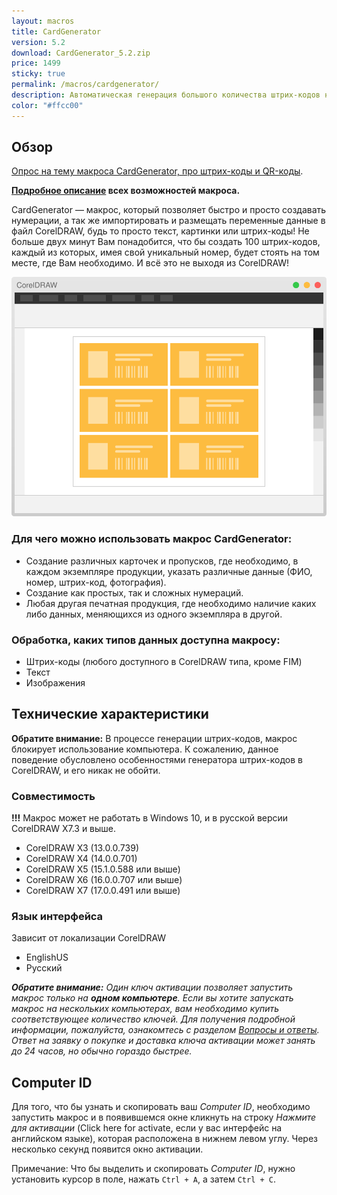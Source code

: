 ```yaml
---
layout: macros
title: CardGenerator
version: 5.2
download: CardGenerator_5.2.zip
price: 1499
sticky: true
permalink: /macros/cardgenerator/
description: Автоматическая генерация большого количества штрих-кодов на основе переменных данных. Создание сложных нумераций в несколько кликов. Автоматическое размещение переменных данных на страницах документа CorelDRAW.
color: "#ffcc00"
---
```


## Обзор

[Опрос на тему макроса CardGenerator, про штрих-коды и QR-коды](https://goo.gl/forms/QPV3iYIQi1OIaqM62).

**[Подробное описание](https://www.gitbook.com/book/cdrpro-macros/cardgenerator/) всех возможностей макроса.**

CardGenerator — макрос, который позволяет быстро и просто создавать нумерации, а так же импортировать
и размещать переменные данные в файл CorelDRAW, будь то просто текст, картинки или штрих-коды!
Не больше двух минут Вам понадобится, что бы создать 100 штрих-кодов, каждый из которых, имея свой уникальный номер,
будет стоять на том месте, где Вам необходимо. И всё это не выходя из CorelDRAW!

![CardGenerator](/assets/macros/cardgenerator/cgen.svg)

### Для чего можно использовать макрос CardGenerator:

* Создание различных карточек и пропусков, где необходимо, в каждом экземпляре продукции, указать различные данные
  (ФИО, номер, штрих-код, фотография).
* Создание как простых, так и сложных нумераций.
* Любая другая печатная продукция, где необходимо наличие каких либо данных, меняющихся из одного экземпляра в другой.

### Обработка, каких типов данных доступна макросу:

* Штрих-коды (любого доступного в CorelDRAW типа, кроме FIM)
* Текст
* Изображения

## Технические характеристики

**Обратите внимание:** В процессе генерации штрих-кодов, макрос блокирует использование компьютера.
К сожалению, данное поведение обусловлено особенностями генератора штрих-кодов в CorelDRAW,
и его никак не обойти.

### Совместимость

**!!!** Макрос может не работать в Windows 10, и в русской версии CorelDRAW X7.3 и выше.

* CorelDRAW Х3 (13.0.0.739)
* CorelDRAW Х4 (14.0.0.701)
* CorelDRAW X5 (15.1.0.588 или выше)
* CorelDRAW X6 (16.0.0.707 или выше)
* CorelDRAW X7 (17.0.0.491 или выше)

### Язык интерфейса

Зависит от локализации CorelDRAW

* EnglishUS
* Русский

_**Обратите внимание:** Один ключ активации позволяет запустить макрос только на **одном компьютере**.
Если вы хотите запускать макрос на нескольких компьютерах, вам необходимо купить соответствующее количество ключей.
Для получения подробной информации, пожалуйста, ознакомтесь с разделом [Вопросы и ответы](/macros/question-answer/).
Ответ на заявку о покупке и доставка ключа активации может занять до 24 часов, но обычно гораздо быстрее._

## Computer ID

Для того, что бы узнать и скопировать ваш _Computer ID_, необходимо запустить макрос и в появившемся окне
кликнуть на строку _Нажмите для активации_ (Click here for activate, если у вас интерфейс на английском языке),
которая расположена в нижнем левом углу. Через несколько секунд появится окно активации.

Примечание: Что бы выделить и скопировать _Computer ID_, нужно установить курсор в поле,
нажать `Ctrl + A`, а затем `Ctrl + C`.

